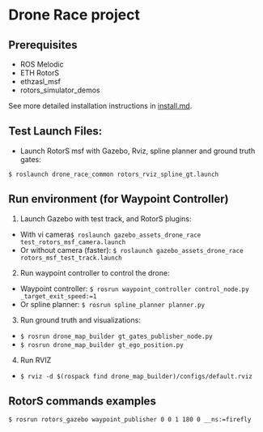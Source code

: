 # Drone Race project

## Prerequisites
- ROS Melodic
- ETH RotorS
- ethzasl_msf
- rotors_simulator_demos

See more detailed installation instructions in
[install.md](https://github.com/Kazimbalti/Kazim-Autonomous-Drone-racing/blob/main/install.md).

## Test Launch Files:

- Launch RotorS msf with Gazebo, Rviz, spline planner and ground truth gates:

`$ roslaunch drone_race_common rotors_rviz_spline_gt.launch`


## Run environment (for Waypoint Controller)

1. Launch Gazebo with test track, and RotorS plugins:
  * With vi camera`$ roslaunch gazebo_assets_drone_race test_rotors_msf_camera.launch`
  * Or without camera (faster): `$ roslaunch gazebo_assets_drone_race rotors_msf_test_track.launch`
2. Run waypoint controller to control the drone:
  * Waypoint controller: `$ rosrun waypoint_controller control_node.py _target_exit_speed:=1`
  * Or spline planner: `$ rosrun spline_planner planner.py`
3. Run ground truth and visualizations:
  * `$ rosrun drone_map_builder gt_gates_publisher_node.py`
  * `$ rosrun drone_map_builder gt_ego_position.py`
4. Run RVIZ
  * `$ rviz -d $(rospack find drone_map_builder)/configs/default.rviz`

## RotorS commands examples

`$ rosrun rotors_gazebo waypoint_publisher 0 0 1 180 0 __ns:=firefly`

